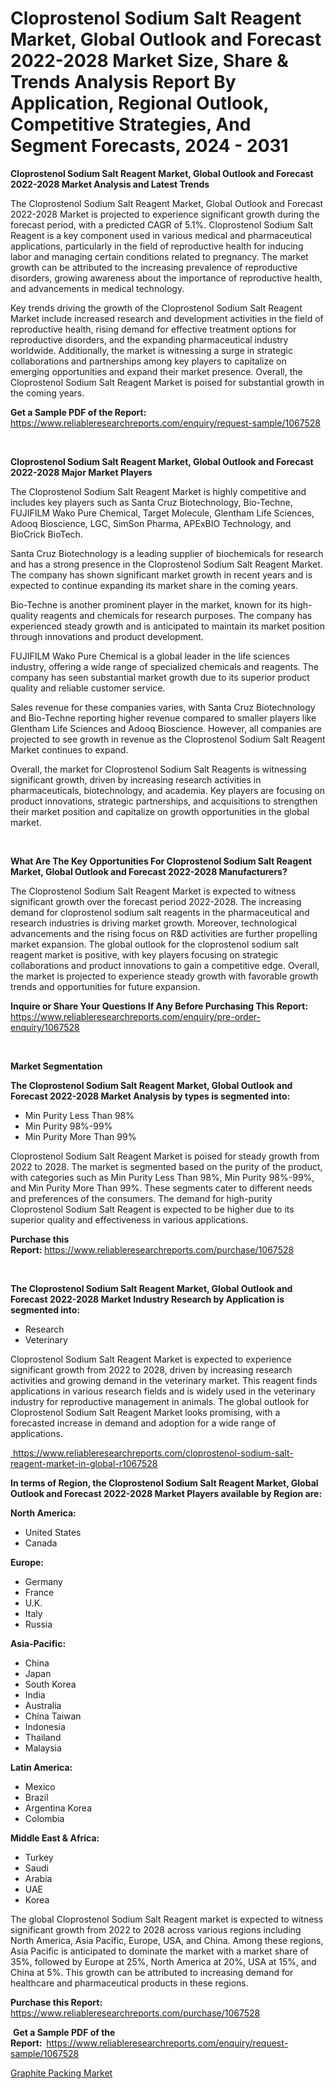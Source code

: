 <p><h1>Cloprostenol Sodium Salt Reagent Market, Global Outlook and Forecast 2022-2028 Market Size, Share & Trends Analysis Report By Application, Regional Outlook, Competitive Strategies, And Segment Forecasts, 2024 - 2031</h1></p><p><strong>Cloprostenol Sodium Salt Reagent Market, Global Outlook and Forecast 2022-2028 Market Analysis and Latest Trends</strong></p>
<p><p>The Cloprostenol Sodium Salt Reagent Market, Global Outlook and Forecast 2022-2028 Market is projected to experience significant growth during the forecast period, with a predicted CAGR of 5.1%. Cloprostenol Sodium Salt Reagent is a key component used in various medical and pharmaceutical applications, particularly in the field of reproductive health for inducing labor and managing certain conditions related to pregnancy. The market growth can be attributed to the increasing prevalence of reproductive disorders, growing awareness about the importance of reproductive health, and advancements in medical technology.</p><p>Key trends driving the growth of the Cloprostenol Sodium Salt Reagent Market include increased research and development activities in the field of reproductive health, rising demand for effective treatment options for reproductive disorders, and the expanding pharmaceutical industry worldwide. Additionally, the market is witnessing a surge in strategic collaborations and partnerships among key players to capitalize on emerging opportunities and expand their market presence. Overall, the Cloprostenol Sodium Salt Reagent Market is poised for substantial growth in the coming years.</p></p>
<p><strong>Get a Sample PDF of the Report:&nbsp;</strong> <a href="https://www.reliableresearchreports.com/enquiry/request-sample/1067528">https://www.reliableresearchreports.com/enquiry/request-sample/1067528</a></p>
<p>&nbsp;</p>
<p><strong>Cloprostenol Sodium Salt Reagent Market, Global Outlook and Forecast 2022-2028 Major Market Players</strong></p>
<p><p>The Cloprostenol Sodium Salt Reagent Market is highly competitive and includes key players such as Santa Cruz Biotechnology, Bio-Techne, FUJIFILM Wako Pure Chemical, Target Molecule, Glentham Life Sciences, Adooq Bioscience, LGC, SimSon Pharma, APExBIO Technology, and BioCrick BioTech.</p><p>Santa Cruz Biotechnology is a leading supplier of biochemicals for research and has a strong presence in the Cloprostenol Sodium Salt Reagent Market. The company has shown significant market growth in recent years and is expected to continue expanding its market share in the coming years.</p><p>Bio-Techne is another prominent player in the market, known for its high-quality reagents and chemicals for research purposes. The company has experienced steady growth and is anticipated to maintain its market position through innovations and product development.</p><p>FUJIFILM Wako Pure Chemical is a global leader in the life sciences industry, offering a wide range of specialized chemicals and reagents. The company has seen substantial market growth due to its superior product quality and reliable customer service.</p><p>Sales revenue for these companies varies, with Santa Cruz Biotechnology and Bio-Techne reporting higher revenue compared to smaller players like Glentham Life Sciences and Adooq Bioscience. However, all companies are projected to see growth in revenue as the Cloprostenol Sodium Salt Reagent Market continues to expand.</p><p>Overall, the market for Cloprostenol Sodium Salt Reagents is witnessing significant growth, driven by increasing research activities in pharmaceuticals, biotechnology, and academia. Key players are focusing on product innovations, strategic partnerships, and acquisitions to strengthen their market position and capitalize on growth opportunities in the global market.</p></p>
<p>&nbsp;</p>
<p><strong>What Are The Key Opportunities For Cloprostenol Sodium Salt Reagent Market, Global Outlook and Forecast 2022-2028 Manufacturers?</strong></p>
<p><p>The Cloprostenol Sodium Salt Reagent Market is expected to witness significant growth over the forecast period 2022-2028. The increasing demand for cloprostenol sodium salt reagents in the pharmaceutical and research industries is driving market growth. Moreover, technological advancements and the rising focus on R&D activities are further propelling market expansion. The global outlook for the cloprostenol sodium salt reagent market is positive, with key players focusing on strategic collaborations and product innovations to gain a competitive edge. Overall, the market is projected to experience steady growth with favorable growth trends and opportunities for future expansion.</p></p>
<p><strong>Inquire or Share Your Questions If Any Before Purchasing This Report:</strong> <a href="https://www.reliableresearchreports.com/enquiry/pre-order-enquiry/1067528">https://www.reliableresearchreports.com/enquiry/pre-order-enquiry/1067528</a></p>
<p>&nbsp;</p>
<p><strong>Market Segmentation</strong></p>
<p><strong>The Cloprostenol Sodium Salt Reagent Market, Global Outlook and Forecast 2022-2028 Market Analysis by types is segmented into:</strong></p>
<p><ul><li>Min Purity Less Than 98%</li><li>Min Purity 98%-99%</li><li>Min Purity More Than 99%</li></ul></p>
<p><p>Cloprostenol Sodium Salt Reagent Market is poised for steady growth from 2022 to 2028. The market is segmented based on the purity of the product, with categories such as Min Purity Less Than 98%, Min Purity 98%-99%, and Min Purity More Than 99%. These segments cater to different needs and preferences of the consumers. The demand for high-purity Cloprostenol Sodium Salt Reagent is expected to be higher due to its superior quality and effectiveness in various applications.</p></p>
<p><strong>Purchase this Report:&nbsp;</strong><a href="https://www.reliableresearchreports.com/purchase/1067528">https://www.reliableresearchreports.com/purchase/1067528</a></p>
<p>&nbsp;</p>
<p><strong>The Cloprostenol Sodium Salt Reagent Market, Global Outlook and Forecast 2022-2028 Market Industry Research by Application is segmented into:</strong></p>
<p><ul><li>Research</li><li>Veterinary</li></ul></p>
<p><p>Cloprostenol Sodium Salt Reagent Market is expected to experience significant growth from 2022 to 2028, driven by increasing research activities and growing demand in the veterinary market. This reagent finds applications in various research fields and is widely used in the veterinary industry for reproductive management in animals. The global outlook for Cloprostenol Sodium Salt Reagent Market looks promising, with a forecasted increase in demand and adoption for a wide range of applications.</p></p>
<p><a href="https://www.reliableresearchreports.com/cloprostenol-sodium-salt-reagent-market-in-global-r1067528">&nbsp;https://www.reliableresearchreports.com/cloprostenol-sodium-salt-reagent-market-in-global-r1067528</a></p>
<p><strong>In terms of Region, the Cloprostenol Sodium Salt Reagent Market, Global Outlook and Forecast 2022-2028 Market Players available by Region are:</strong></p>
<p>
    <p> <strong> North America: </strong>
        <ul>
            <li>United States</li>
            <li>Canada</li>
        </ul>
        </p> 
    <p> <strong> Europe: </strong>
        <ul>
            <li>Germany</li>
            <li>France</li>
            <li>U.K.</li>
            <li>Italy</li>
            <li>Russia</li>
        </ul>
        </p> 
    <p> <strong> Asia-Pacific: </strong>
        <ul>
            <li>China</li>
            <li>Japan</li>
            <li>South Korea</li>
            <li>India</li>
            <li>Australia</li>
            <li>China Taiwan</li>
            <li>Indonesia</li>
            <li>Thailand</li>
            <li>Malaysia</li>
        </ul>
        </p> 
    <p> <strong> Latin America: </strong>
        <ul>
            <li>Mexico</li>
            <li>Brazil</li>
            <li>Argentina Korea</li>
            <li>Colombia</li>
        </ul>
        </p> 
    <p> <strong> Middle East & Africa: </strong>
        <ul>
            <li>Turkey</li>
            <li>Saudi</li>
            <li>Arabia</li>
            <li>UAE</li>
            <li>Korea</li>
        </ul>
    </p>
    </p>
<p><p>The global Cloprostenol Sodium Salt Reagent market is expected to witness significant growth from 2022 to 2028 across various regions including North America, Asia Pacific, Europe, USA, and China. Among these regions, Asia Pacific is anticipated to dominate the market with a market share of 35%, followed by Europe at 25%, North America at 20%, USA at 15%, and China at 5%. This growth can be attributed to increasing demand for healthcare and pharmaceutical products in these regions.</p></p>
<p><strong>Purchase this Report: </strong><a href="https://www.reliableresearchreports.com/purchase/1067528">https://www.reliableresearchreports.com/purchase/1067528</a></p>
<p>&nbsp;<strong>Get a Sample PDF of the Report:&nbsp;&nbsp;</strong><a href="https://www.reliableresearchreports.com/enquiry/request-sample/1067528">https://www.reliableresearchreports.com/enquiry/request-sample/1067528</a></p>
<p><strong></strong></p>
<p><p><a href="https://view.publitas.com/reportprime-1/decoding-graphite-packing-market-metrics-market-share-trends-and-growth-patterns/">Graphite Packing Market</a></p></p>